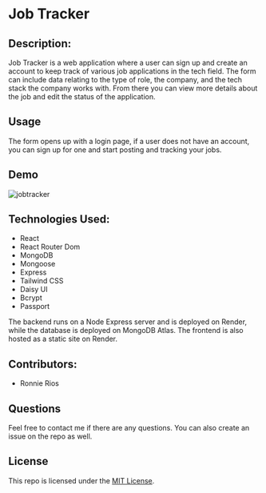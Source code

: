 # Job Tracker

## Description:
Job Tracker is a web application where a user can sign up and create an account to keep track of various job applications in the tech field. The form can include data relating to the type of role, the company, and the tech stack the company works with. From there you can view more details about the job and edit the status of the application.

## Usage
The form opens up with a login page, if a user does not have an account, you can sign up for one and start posting and tracking your jobs.

## Demo
![jobtracker](https://user-images.githubusercontent.com/79483108/212496593-061673fd-621e-458f-8727-c43e700f76c8.gif)
## Technologies Used:
- React
- React Router Dom
- MongoDB
- Mongoose
- Express
- Tailwind CSS
- Daisy UI
- Bcrypt 
- Passport  

The backend runs on a Node Express server and is deployed on Render, while the database is deployed on MongoDB Atlas. The frontend is also hosted as a static site on Render.

## Contributors:
- Ronnie Rios

## Questions
Feel free to contact me if there are any questions. You can also create an issue on the repo as well.

## License
This repo is licensed under the [MIT License](https://opensource.org/licenses/MIT).

